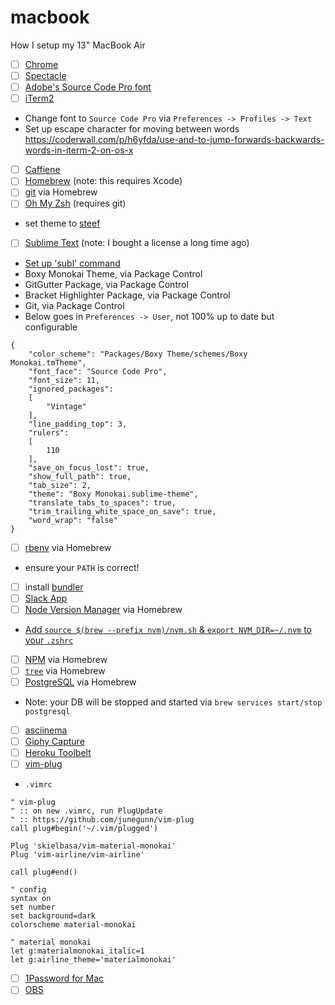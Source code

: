 # macbook
How I setup my 13" MacBook Air

- [ ] [Chrome](https://www.google.com/chrome/browser/desktop/index.html)
- [ ] [Spectacle](https://www.spectacleapp.com/)
- [ ] [Adobe's Source Code Pro font](https://github.com/adobe-fonts/source-code-pro)
- [ ] [iTerm2](https://www.iterm2.com/)<br>
- Change font to `Source Code Pro` via `Preferences -> Profiles -> Text`
- Set up escape character for moving between words https://coderwall.com/p/h6yfda/use-and-to-jump-forwards-backwards-words-in-iterm-2-on-os-x
- [ ] [Caffiene](https://itunes.apple.com/us/app/caffeine/id411246225?mt=12)
- [ ] [Homebrew](http://brew.sh/) (note: this requires Xcode)
- [ ] [git](https://git-scm.com/book/en/v1/Getting-Started-Installing-Git#Installing-on-Mac) via Homebrew
- [ ] [Oh My Zsh](https://github.com/robbyrussell/oh-my-zsh) (requires git)
- set theme to [steef](https://github.com/robbyrussell/oh-my-zsh/wiki/themes#steeef)
- [ ] [Sublime Text](https://www.sublimetext.com/) (note: I bought a license a long time ago)
- [Set up 'subl' command](http://stackoverflow.com/questions/11889484/command-subl-from-terminal-dont-work/16390622#16390622)
- Boxy Monokai Theme, via Package Control<br>
- GitGutter Package, via Package Control<br>
- Bracket Highlighter Package, via Package Control<br>
- Git, via Package Control<br>
- Below goes in `Preferences -> User`, not 100% up to date but configurable
```JS
{
	"color_scheme": "Packages/Boxy Theme/schemes/Boxy Monokai.tmTheme",
	"font_face": "Source Code Pro",
	"font_size": 11,
	"ignored_packages":
	[
		"Vintage"
	],
	"line_padding_top": 3,
	"rulers":
	[
		110
	],
	"save_on_focus_lost": true,
	"show_full_path": true,
	"tab_size": 2,
	"theme": "Boxy Monokai.sublime-theme",
	"translate_tabs_to_spaces": true,
	"trim_trailing_white_space_on_save": true,
	"word_wrap": "false"
}
```

- [ ] [rbenv](https://github.com/rbenv/rbenv#homebrew-on-mac-os-x) via Homebrew<br>
- ensure your `PATH` is correct!
- [ ] install [bundler](http://bundler.io/)
- [ ] [Slack App](https://itunes.apple.com/us/app/slack/id803453959?mt=12)
- [ ] [Node Version Manager](https://github.com/creationix/nvm) via Homebrew<br>
- [Add `source $(brew --prefix nvm)/nvm.sh` & `export NVM_DIR=~/.nvm` to your `.zshrc`](http://stackoverflow.com/a/27652360)
- [ ] [NPM](https://www.npmjs.com/) via Homebrew
- [ ] [`tree`](http://mama.indstate.edu/users/ice/tree/) via Homebrew
- [ ] [PostgreSQL](https://www.postgresql.org/) via Homebrew<br>
- Note: your DB will be stopped and started via `brew services start/stop postgresql`
- [ ] [asciinema](https://asciinema.org/)
- [ ] [Giphy Capture](https://itunes.apple.com/us/app/giphy-capture.-the-gif-maker/id668208984?mt=12)
- [ ] [Heroku Toolbelt](https://www.google.com/url?sa=t&rct=j&q=&esrc=s&source=web&cd=1&cad=rja&uact=8&ved=0ahUKEwiyiazr4bnOAhUL7mMKHeE-BoEQFggvMAA&url=https%3A%2F%2Ftoolbelt.heroku.com%2F&usg=AFQjCNHcfl5kmTpnA5VOL769KH15iDN_Ug&sig2=dORhDHopkW4mRMA2ieTjYQ)
- [ ] [vim-plug](https://github.com/junegunn/vim-plug)
- `.vimrc`
```vim
" vim-plug
" :: on new .vimrc, run PlugUpdate
" :: https://github.com/junegunn/vim-plug
call plug#begin('~/.vim/plugged')

Plug 'skielbasa/vim-material-monokai'
Plug 'vim-airline/vim-airline'

call plug#end()

" config
syntax on
set number
set background=dark
colorscheme material-monokai

" material monokai
let g:materialmonokai_italic=1
let g:airline_theme='materialmonokai'
```
- [ ] [1Password for Mac](https://1password.com/downloads/)
- [ ] [OBS](https://obsproject.com/)
